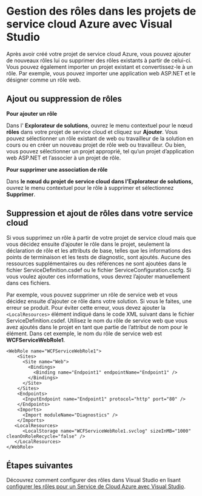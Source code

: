 <properties
   pageTitle="Gestion des rôles dans le nuage Azure services de projets avec Visual Studio | Microsoft Azure"
   description="Apprenez à ajouter de nouveaux rôles à votre projet de service cloud Azure ou supprimer des rôles existants à partir de celui-ci à l’aide de Visual Studio."
   services="visual-studio-online"
   documentationCenter="na"
   authors="TomArcher"
   manager="douge"
   editor="" />
<tags
   ms.service="multiple"
   ms.devlang="dotnet"
   ms.topic="article"
   ms.tgt_pltfrm="na"
   ms.workload="multiple"
   ms.date="08/15/2016"
   ms.author="tarcher" />

# <a name="managing-roles-in-the-azure-cloud-services-projects-with-visual-studio"></a>Gestion des rôles dans les projets de service cloud Azure avec Visual Studio

Après avoir créé votre projet de service cloud Azure, vous pouvez ajouter de nouveaux rôles lui ou supprimer des rôles existants à partir de celui-ci. Vous pouvez également importer un projet existant et convertissez-le à un rôle. Par exemple, vous pouvez importer une application web ASP.NET et le désigner comme un rôle web.

## <a name="adding-or-removing-roles"></a>Ajout ou suppression de rôles

**Pour ajouter un rôle**

Dans l' **Explorateur de solutions**, ouvrez le menu contextuel pour le nœud **rôles** dans votre projet de service cloud et cliquez sur **Ajouter**. Vous pouvez sélectionner un rôle existant de web ou travailleur de la solution en cours ou en créer un nouveau projet de rôle web ou travailleur. Ou bien, vous pouvez sélectionner un projet approprié, tel qu’un projet d’application web ASP.NET et l’associer à un projet de rôle.

**Pour supprimer une association de rôle**

Dans **le nœud du projet de service cloud dans l’Explorateur de solutions,** ouvrez le menu contextuel pour le rôle à supprimer et sélectionnez **Supprimer**.

## <a name="removing-and-adding-roles-in-your-cloud-service"></a>Suppression et ajout de rôles dans votre service cloud

Si vous supprimez un rôle à partir de votre projet de service cloud mais que vous décidez ensuite d’ajouter le rôle dans le projet, seulement la déclaration de rôle et les attributs de base, telles que les informations des points de terminaison et les tests de diagnostic, sont ajoutés. Aucune des ressources supplémentaires ou des références ne sont ajoutées dans le fichier ServiceDefinition.csdef ou le fichier ServiceConfiguration.cscfg. Si vous voulez ajouter ces informations, vous devrez l’ajouter manuellement dans ces fichiers.

Par exemple, vous pouvez supprimer un rôle de service web et vous décidez ensuite d’ajouter ce rôle dans votre solution. Si vous le faites, une erreur se produit. Pour éviter cette erreur, vous devez ajouter la `<LocalResources>` élément indiqué dans le code XML suivant dans le fichier ServiceDefinition.csdef. Utilisez le nom du rôle de service web que vous avez ajoutés dans le projet en tant que partie de l’attribut de nom pour le **<LocalStorage>** élément. Dans cet exemple, le nom du rôle de service web est **WCFServiceWebRole1**.

    <WebRole name="WCFServiceWebRole1">
        <Sites>
          <Site name="Web">
            <Bindings>
              <Binding name="Endpoint1" endpointName="Endpoint1" />
            </Bindings>
          </Site>
        </Sites>
        <Endpoints>
          <InputEndpoint name="Endpoint1" protocol="http" port="80" />
        </Endpoints>
        <Imports>
          <Import moduleName="Diagnostics" />
        </Imports>
       <LocalResources>
          <LocalStorage name="WCFServiceWebRole1.svclog" sizeInMB="1000" cleanOnRoleRecycle="false" />
       </LocalResources>
    </WebRole>

## <a name="next-steps"></a>Étapes suivantes

Découvrez comment configurer des rôles dans Visual Studio en lisant [configurer les rôles pour un Service de Cloud Azure avec Visual Studio](vs-azure-tools-configure-roles-for-cloud-service.md).
